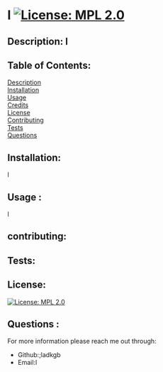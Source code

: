    
# l   [![License: MPL 2.0](https://img.shields.io/badge/License-MPL%202.0-brightgreen.svg)](https://opensource.org/licenses/MPL-2.0)

## Description:  l 

## Table of Contents:
[Description](#description)  
[Installation](#installation)  
[Usage](#usage)  
[Credits](#credits)  
[License](#license)  
[Contributing](#contributing)  
[Tests](#tests)  
[Questions](#questions)  

## Installation:
 l

## Usage : 
l

## contributing:


## Tests:


## License:
  [![License: MPL 2.0](https://img.shields.io/badge/License-MPL%202.0-brightgreen.svg)](https://opensource.org/licenses/MPL-2.0)

## Questions :
 For more information please reach  me out through:
 * Github:;ladkgb
 * Email:l

